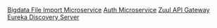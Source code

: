 [Bigdata File Import Microservice](https://github.com/vjpal3/bigdata-import-microservice)
[Auth Microservice](https://github.com/vjpal3/spring-security-microservice)
[Zuul API Gateway](https://github.com/vjpal3/bigdata-zuul-gateway)
[Eureka Discovery Server](https://github.com/vjpal3/bigdata-eureka-server)
